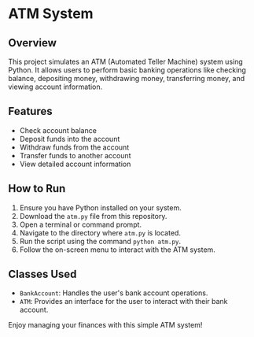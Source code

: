 # ATM System

## Overview
This project simulates an ATM (Automated Teller Machine) system using Python. It allows users to perform basic banking operations like checking balance, depositing money, withdrawing money, transferring money, and viewing account information.

## Features
- Check account balance
- Deposit funds into the account
- Withdraw funds from the account
- Transfer funds to another account
- View detailed account information

## How to Run
1. Ensure you have Python installed on your system.
2. Download the `atm.py` file from this repository.
3. Open a terminal or command prompt.
4. Navigate to the directory where `atm.py` is located.
5. Run the script using the command `python atm.py`.
6. Follow the on-screen menu to interact with the ATM system.

## Classes Used
- `BankAccount`: Handles the user's bank account operations.
- `ATM`: Provides an interface for the user to interact with their bank account.
  
Enjoy managing your finances with this simple ATM system!
